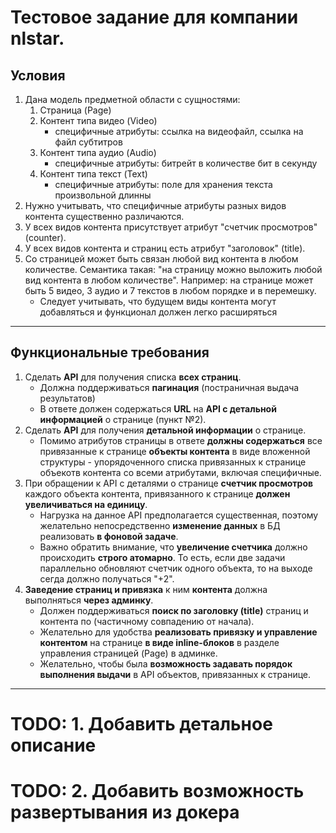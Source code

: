 # Тестовое задание для компании nlstar.
## **Условия**
1. Дана модель предметной области с сущностями:
   1. Страница (Page)
   2. Контент типа видео (Video)
      - специфичные атрибуты: ссылка на видеофайл, ссылка на файл субтитров
   3. Контент типа аудио (Audio)
      - специфичные атрибуты: битрейт в количестве бит в секунду
   4. Контент типа текст (Text)
      - специфичные атрибуты: поле для хранения текста произвольной длинны
2. Нужно учитывать, что специфичные атрибуты разных видов контента существенно различаются.
3. У всех видов контента присутствует атрибут "счетчик просмотров" (counter).
4. У всех видов контента и страниц есть атрибут "заголовок" (title).
5. Со страницей может быть связан любой вид контента в любом количестве. Семантика такая: "на страницу можно выложить любой вид контента в любом количестве". Например: на странице может быть 5 видео, 3 аудио и 7 текстов в любом порядке и в перемешку.
   - Следует учитывать, что будущем виды контента могут добавляться и функционал должен легко расширяться
***

## **Функциональные требования**
1. Сделать **API** для получения списка **всех страниц**.
   - Должна поддерживаться **пагинация** (постраничная выдача результатов)
   - В ответе должен содержаться **URL** на **API с детальной информацией** о странице (пункт №2).
2. Сделать **API** для получения **детальной информации** о странице.
   - Помимо атрибутов страницы в ответе **должны содержаться** все привязанные к странице **объекты контента** в виде вложенной структуры - упорядоченного списка привязанных к странице объекотв контента со всеми атрибутами, включая специфичные.
3. При обращении к API с деталями о странице **счетчик просмотров** каждого объекта контента, привязанного к странице **должен увеличиваться на единицу**.
   - Нагрузка на данное API предполагается существенная, поэтому желательно непосредственно **изменение данных** в БД реализовать **в фоновой задаче**.
   - Важно обратить внимание, что **увеличение счетчика** должно происходить **строго атомарно**. То есть, если две задачи параллельно обновляют счетчик одного объекта, то на выходе сегда должно получаться "+2".
4. **Заведение страниц и привязка** к ним **контента** должна выполняться **через админку**.
   - Должен поддерживаться **поиск по заголовку (title)** страниц и контента по (частичному совпадению от начала).
   - Желательно для удобства **реализовать привязку и управление контентом** на странице **в виде inline-блоков** в разделе управления страницей (Page) в админке.
   - Желательно, чтобы была **возможность задавать порядок выполнения выдачи** в API объектов, привязанных к странице.
***

# TODO: 1. Добавить детальное описание
# TODO: 2. Добавить возможность развертывания из докера
